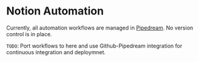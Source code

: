 # Notion Automation

Currently, all automation workflows are managed in [Pipedream](https://pipedream.com/). No version control is in place.

`TODO`: Port workflows to here and use Github-Pipedream integration for continuous integration and deploymnet.
